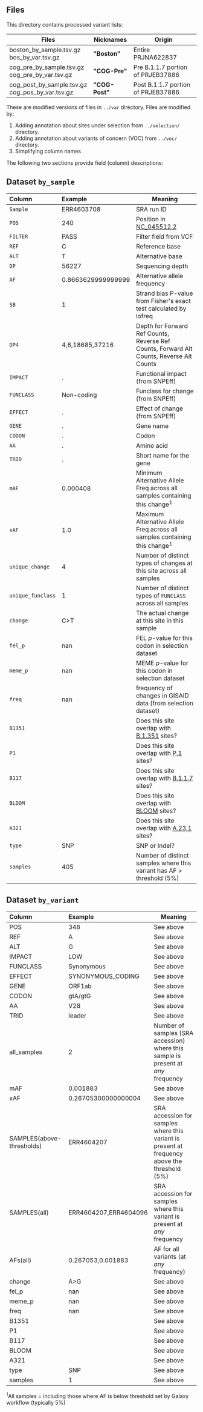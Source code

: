 ## Files

This directory contains processed variant lists:

| Files | Nicknames | Origin |
|-----|------------------|--------|
| boston_by_sample.tsv.gz <br>bos_by_var.tsv.gz| **"Boston"** | Entire PRJNA622837 |
|cog_pre_by_sample.tsv.gz <br>cog_pre_by_var.tsv.gz| **"COG-Pre"** | Pre B.1.1.7 portion of PRJEB37886 |
| cog_post_by_sample.tsv.gz <br>cog_pos_by_var.tsv.gz| **"COG-Post"** | Post B.1.1.7 portion of PRJEB37886 |

These are modified versions of files in `../var` directory. Files are modified by:

1. Adding annotation about sites under selection from `../selection/` directory.
2. Adding annotation about variants of concern (VOC) from `../voc/` directory.
3. Simplifying column names

The following two sections provide field (column) descriptions:

## Dataset `by_sample`

| Column          | Example            | Meaning |
|:----------------|:-------------------|---------|
| `Sample`          | ERR4603708         | SRA run ID |
| `POS`             | 240                | Position in [NC_045512.2](https://www.ncbi.nlm.nih.gov/nuccore/1798174254)|
| `FILTER`          | PASS               | Filter field from VCF|
| `REF`             | C                  | Reference base|
| `ALT`             | T                  | Alternative base|
| `DP`              | 56227              | Sequencing depth|
| `AF`              | 0.8663629999999999 | Alternative allele frequency|
| `SB`              | 1                  | Strand bias P-value from Fisher's exact test calculated by lofreq|
| `DP4`             | 4,6,18685,37216    | Depth for Forward Ref Counts, Reverse Ref Counts, Forward Alt Counts, Reverse Alt Counts|
| `IMPACT`          | .                  | Functional impact (from SNPEff)|
| `FUNCLASS`        | Non-coding         | Funclass for change (from SNPEff)|
| `EFFECT`          | .                  | Effect of change (from SNPEff)|
| `GENE`            | .                  | Gene name|
| `CODON`           | .                  | Codon|
| `AA`              | .                  | Amino acid|
| `TRID`            | .                  | Short name for the gene|
| `mAF`             | 0.000408           | Minimum Alternative Allele Freq across all samples containing this change<sup>1</sup>|
| `xAF`             | 1.0                | Maximum Alternative Allele Freq across all samples containing this change<sup>1</sup>|
| `unique_change`   | 4                  | Number of distinct types of changes at this site across all samples|
| `unique_funclass` | 1                  | Number of distinct types of `FUNCLASS` across all samples|
| `change`          | C>T                | The actual change at this site in this sample|
| `fel_p`           | nan                | FEL *p*-value for this codon in selection dataset|
| `meme_p`          | nan                | MEME *p*-value for this codon in selection dataset|
| `freq`            | nan                | frequency of changes in GISAID data (from selection dataset)|
| `B1351`           |                    | Does this site overlap with [B.1.351](https://cov-lineages.org/global_report_B.1.351.html) sites?|
| `P1`              |                    | Does this site overlap with [P.1](https://cov-lineages.org/global_report_P.1.html) sites?|
| `B117`            |                    | Does this site overlap with [B.1.1.7](https://cov-lineages.org/global_report_B.1.1.7.html) sites?|
| `BLOOM`           |                    | Does this site overlap with [BLOOM](https://www.biorxiv.org/content/10.1101/2020.12.31.425021v1) sites?|
| `A321`            |                    | Does this site overlap with [A.23.1](https://cov-lineages.org/global_report_A.23.1.html) sites?|
| `type`            | SNP                | SNP or Indel?|
| `samples`         | 405                | Number of distinct samples where this variant has AF > threshold (5%)|

## Dataset `by_variant`

| Column                          | Example                    | Meaning                      |
|:--------------------------|:----------------------|------------------------|
| POS                       | 348                   | See above |
| REF                       | A                     | See above |
| ALT                       | G                     | See above |
| IMPACT                    | LOW                   | See above |
| FUNCLASS                  | Synonymous            | See above |
| EFFECT                    | SYNONYMOUS_CODING     | See above |
| GENE                      | ORF1ab                | See above |
| CODON                     | gtA/gtG               | See above |
| AA                        | V28                   | See above |
| TRID                      | leader                | See above |
| all_samples               | 2                     | Number of samples (SRA accession) where this sample is present at *any* frequency |
| mAF                       | 0.001883              | See above |
| xAF                       | 0.26705300000000004   | See above |
| SAMPLES(above-thresholds) | ERR4604207            | SRA accession for samples where this variant is present at frequency above the threshold (5%) |
| SAMPLES(all)              | ERR4604207,ERR4604096 | SRA accession for samples where this variant is present at *any* frequency |
| AFs(all)                  | 0.267053,0.001883     | AF for all variants (at *any* frequency)
| change                    | A>G                   | See above |
| fel_p                     | nan                   | See above |
| meme_p                    | nan                   | See above |
| freq                      | nan                   | See above |
| B1351                     |                       | See above |
| P1                        |                       | See above |
| B117                      |                       | See above |
| BLOOM                     |                       | See above |
| A321                      |                       | See above |
| type                      | SNP                   | See above |
| samples                   | 1                     | See above |


 <sup>1</sup>All samples = including those where AF is below threshold set by Galaxy workflow (typically 5%)
